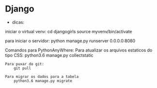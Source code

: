# Django



- dicas:

iniciar o virtual venv:
    cd djangogirls
    source myvenv/bin/activate

para iniciar o servidor:
    python manage.py runserver 0.0.0.0:8080   


Comandos para PythonAnyWhere:
    Para atualizar os arquivos estaticos do tipo CSS:
        python3.6 manage.py collectstatic
    
    Para puxar do git:
        git pull
        
    Para migrar os dados para a tabela
        python3.6 manage.py migrate